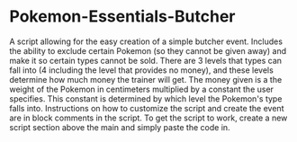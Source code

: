 # Pokemon-Essentials-Butcher

A script allowing for the easy creation of a simple butcher event. Includes the ability to exclude certain Pokemon (so they cannot be given away) and make it so certain types cannot be sold. There are 3 levels that types can fall into (4 including the level that provides no money), and these levels determine how much money the trainer will get. The money given is a the weight of the Pokemon in centimeters multiplied by a constant the user specifies. This constant is determined by which level the Pokemon's type falls into. Instructions on how to customize the script and create the event are in block comments in the script. To get the script to work, create a new script section above the main and simply paste the code in.
